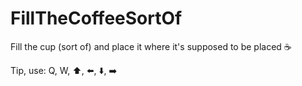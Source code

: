 # FillTheCoffeeSortOf
Fill the cup (sort of) and place it where it's supposed to be placed ☕️

Tip, use: Q, W, ⬆️, ⬅️, ⬇️, ➡️
